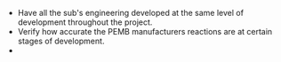 - Have all the sub's engineering developed at the same level of development throughout the project.
- Verify how accurate the PEMB manufacturers reactions are at certain stages of development.
-  
